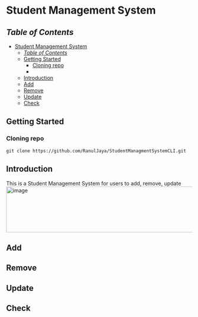 # Student Management System

## *Table of Contents*

- [Student Management System](#student-management-system)
  - [*Table of Contents*](#table-of-contents)
  - [Getting Started](#getting-started)
    - [Cloning repo](#cloning-repo)
    - [](#)
  - [Introduction](#introduction)
  - [Add](#add)
  - [Remove](#remove)
  - [Update](#update)
  - [Check](#check)

## Getting Started


### Cloning repo
    git clone https://github.com/RanulJaya/StudentManagmentSystemCLI.git
###



## Introduction
This is a Student Management System for users to add, remove, update
<img width="835" height="124" alt="image" src="https://github.com/user-attachments/assets/fe316708-deaf-4a40-afbc-36cae8f96391" />


## Add



## Remove



## Update



## Check
